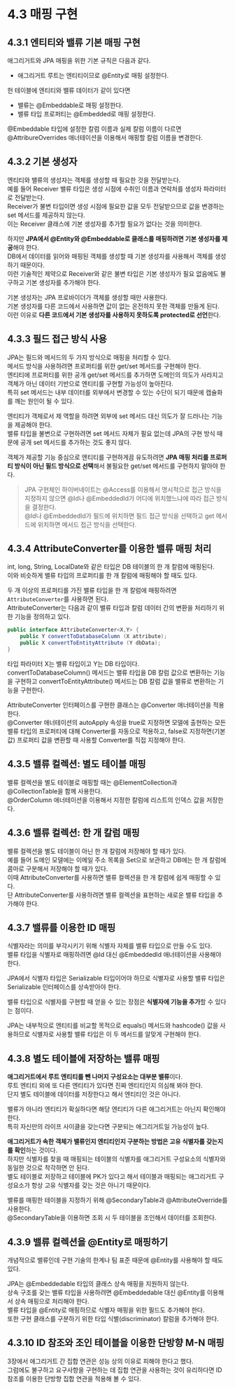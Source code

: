 # 4.3 매핑 구현

## 4.3.1 엔티티와 밸류 기본 매핑 구현

애그리거트와 JPA 매핑을 위한 기본 규칙은 다음과 같다.

- 애그리거트 루트는 엔티티이므로 @Entity로 매핑 설정한다.

헌 테이블에 엔티티와 밸류 데이터가 같이 있다면

- 밸류는 @Embeddable로 매핑 설정한다.
- 밸류 타입 프로퍼티는 @Embedded로 매핑 설정한다.

@Embeddable 타입에 설정한 칼럼 이름과 실제 칼럼 이름이 다르면 @AttribureOverrides 애너테이션을 이용해서 매핑할 칼럼 이름을 변경한다.

## 4.3.2 기본 생성자

엔티티와 밸류의 생성자는 객체를 생성할 때 필요한 것을 전달받는다.  
예를 들어 Receiver 밸류 타입은 생성 시점에 수취인 이름과 연락처를 생성자 파라미터로 전달받는다.  
Receiver가 불변 타입이면 생성 시점에 필요한 값을 모두 전달받으므로 값을 변경하는 set 메서드를 제공하지 않는다.  
이는 Receiver 클래스에 기본 생성자를 추가할 필요가 없다는 것을 의미한다.

하지만 **JPA에서 @Entity와 @Embeddable로 클래스를 매핑하려면 기본 생성자를 제공**해야 한다.  
DB에서 데이터를 읽어와 매핑된 객체를 생성할 때 기본 생성자를 사용해서 객체를 생성하기 때문이다.  
이런 기술적인 제약으로 Receiver와 같은 불변 타입은 기본 생성자가 필요 없음에도 불구하고 기본 생성자를 추가해야 한다.

기본 생성자는 JPA 프로바이더가 객체를 생성할 때만 사용한다.  
기본 생성자를 다른 코드에서 사용하면 값이 없는 온전하지 못한 객체를 만들게 된다.  
이런 이유로 **다른 코드에서 기본 생성자를 사용하지 못하도록 protected로 선언**한다.

## 4.3.3 필드 접근 방식 사용

JPA는 필드와 메서드의 두 가지 방식으로 매핑을 처리할 수 있다.  
메서드 방식을 사용하려면 프로퍼티를 위한 get/set 메서드를 구현해야 한다.  
엔티티에 프로퍼티를 위한 공개 get/set 메서드를 추가하면 도메인의 의도가 사라지고 객체가 아닌 데이터 기반으로 엔티티를 구현할 가능성이 높아진다.  
특히 set 메서드는 내부 데이터를 외부에서 변경할 수 있는 수단이 되기 때문에 캡슐화를 깨는 원인이 될 수 있다.

엔티티가 객체로서 제 역할을 하려면 외부에 set 메서드 대신 의도가 잘 드러나는 기능을 제공해야 한다.  
밸류 타입을 불변으로 구현하려면 set 메서드 자체가 필요 없는데 JPA의 구현 방식 때문에 공개 set 메서드를 추가하는 것도 좋지 않다.

객체가 제공할 기능 중심으로 엔티티를 구현하게끔 유도하려면 **JPA 매핑 처리를 프로퍼티 방식이 아닌 필드 방식으로 선택**해서 불필요한 get/set 메서드를 구현하지 말아야 한다.

> JPA 구현체인 하이버네이트는 @Access를 이용해서 명시적으로 접근 방식을 지정하지 않으면 @Id나 @EmbeddedId가 어디에 위치했느냐에 따라 접근 방식을 결정한다.  
> @Id나 @EmbeddedId가 필드에 위치하면 필드 접근 방식을 선택하고 get 메서드에 위치하면 메서드 접근 방식을 선택한다.

## 4.3.4 AttributeConverter를 이용한 밸류 매핑 처리

int, long, String, LocalDate와 같은 타입은 DB 테이블의 한 개 칼럼에 매핑된다.  
이와 비슷하게 밸류 타입의 프로퍼티를 한 개 칼럼에 매핑해야 할 때도 있다.

두 개 이상의 프로퍼티를 가진 밸류 타입을 한 개 칼럼에 매핑하려면 `AttributeConverter`를 사용하면 된다.  
AttributeConverter는 다음과 같이 밸류 타입과 칼럼 데이터 간의 변환을 처리하기 위한 기능을 정의하고 있다.

```java
public interface AttributeConverter<X,Y> {
    public Y convertToDatabaseColumn (X attribute);
    public X convertToEntityAttribute (Y dbData);
}
```

타입 파라미터 X는 밸류 타입이고 Y는 DB 타입이다.  
convertToDatabaseColumn() 메서드는 밸류 타입을 DB 칼럼 값으로 변환하는 기능을 구현하고 convertToEntityAttribute() 메서드는 DB 칼럼 값을 밸류로 변환하는 기능을 구현한다.

AttributeConverter 인터페이스를 구현한 클래스는 @Converter 애너테이션을 적용한다.  
@Converter 애너테이션의 autoApply 속성을 true로 지정하면 모델에 출현하는 모든 밸류 타입의 프로퍼티에 대해 Converter를 자동으로 적용하고, false로 지정하면(기본값) 프로퍼티 값을 변환할 때 사용할 Converter를 직접 지정해야 한다.

## 4.3.5 밸류 컬렉션: 별도 테이블 매핑

밸류 컬렉션을 별도 테이블로 매핑할 때는 @ElementCollection과 @CollectionTable을 함께 사용한다.  
@OrderColumn 애너테이션을 이용해서 지정한 칼럼에 리스트의 인덱스 값을 저장한다.

## 4.3.6 밸류 컬렉션: 한 개 칼럼 매핑

밸류 컬렉션을 별도 테이블이 아닌 한 개 칼럼에 저장해야 할 때가 있다.  
예를 들어 도메인 모델에는 이메일 주소 목록을 Set으로 보관하고 DB에는 한 개 칼럼에 콤마로 구분해서 저장해야 할 때가 있다.  
이때 AttributeConverter를 사용하면 밸류 컬렉션을 한 개 칼럼에 쉽게 매핑할 수 있다.  
단 AttributeConverter를 사용하려면 밸류 컬렉션을 표현하는 새로운 밸류 타입을 추가해야 한다.

## 4.3.7 밸류를 이용한 ID 매핑

식별자라는 의미를 부각시키기 위해 식별자 자체를 밸류 타입으로 만들 수도 있다.  
밸류 타입을 식별자로 매핑하려면 @Id 대신 @EmbeddedId 애너테이션을 사용해야 한다.

JPA에서 식별자 타입은 Serializable 타입이어야 하므로 식별자로 사용할 밸류 타입은 Serializable 인터페이스를 상속받아야 한다.

밸류 타입으로 식별자를 구현할 때 얻을 수 있는 장점은 **식별자에 기능을 추가**할 수 있다는 점이다.

JPA는 내부적으로 엔티티를 비교할 목적으로 equals() 메서드와 hashcode() 값을 사용하므로 식별자로 사용할 밸류 타입은 이 두 메서드를 알맞게 구현해야 한다.

## 4.3.8 별도 테이블에 저장하는 밸류 매핑

**애그리거트에서 루트 엔티티를 뺀 나머지 구성요소는 대부분 밸류**이다.  
루트 엔티티 외에 또 다른 엔티티가 있다면 진짜 엔티티인지 의심해 봐야 한다.  
단지 별도 테이블에 데이터를 저장한다고 해서 엔티티인 것은 아니다.

밸류가 아니라 엔티티가 확실하다면 해당 엔티티가 다른 애그리거트는 아닌지 확인해야 한다.  
특히 자신만의 라이프 사이클을 갖는다면 구분되는 애그리거트일 가능성이 높다.

**애그리거트가 속한 객체가 밸류인지 엔티티인지 구분하는 방법은 고유 식별자를 갖는지를 확인**하는 것이다.  
하지만 식별자를 찾을 때 매핑되는 테이블의 식별자를 애그리거트 구성요소의 식별자와 동일한 것으로 착각하면 안 된다.  
별도 테이블로 저장하고 테이블에 PK가 있다고 해서 테이블과 매핑되는 애그리거트 구성요소가 항상 고유 식별자를 갖는 것은 아니기 때문이다.

밸류를 매핑한 테이블을 지정하기 위해 @SecondaryTable과 @AttributeOverride를 사용한다.  
@SecondaryTable을 이용하면 조회 시 두 테이블을 조인해서 데이터를 조회한다.

## 4.3.9 밸류 컬렉션을 @Entity로 매핑하기

개념적으로 밸류인데 구현 기술의 한계나 팀 표준 때문에 @Entity를 사용해야 할 때도 있다.

JPA는 @Embeddedable 타입의 클래스 상속 매핑을 지원하지 않는다.  
상속 구조를 갖는 밸류 타입을 사용하려면 @Embeddedable 대신 @Entity를 이용해서 상속 매핑으로 처리해야 한다.  
밸류 타입을 @Entity로 매핑하므로 식별자 매핑을 위한 필드도 추가해야 한다.  
또한 구현 클래스를 구분하기 위한 타입 식별(discriminator) 칼럼을 추가해야 한다.

## 4.3.10 ID 참조와 조인 테이블을 이용한 단방향 M-N 매핑

3장에서 애그리거트 간 집합 연관은 성능 상의 이유로 피해야 한다고 했다.  
그럼에도 불구하고 요구사항을 구현하는 데 집합 연관을 사용하는 것이 유리하다면 ID 참조를 이용한 단방향 집합 연관을 적용해 볼 수 있다.
